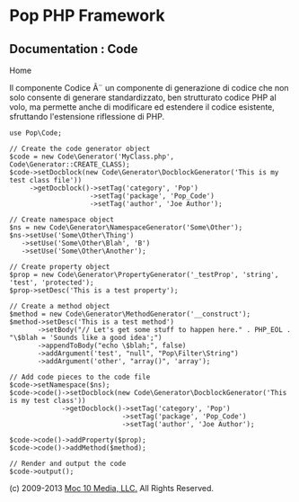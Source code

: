 Pop PHP Framework
=================

Documentation : Code
--------------------

Home

Il componente Codice Ã¨ un componente di generazione di codice che non
solo consente di generare standardizzato, ben strutturato codice PHP al
volo, ma permette anche di modificare ed estendere il codice esistente,
sfruttando l'estensione riflessione di PHP.

    use Pop\Code;

    // Create the code generator object
    $code = new Code\Generator('MyClass.php', Code\Generator::CREATE_CLASS);
    $code->setDocblock(new Code\Generator\DocblockGenerator('This is my test class file'))
         ->getDocblock()->setTag('category', 'Pop')
                        ->setTag('package', 'Pop_Code')
                        ->setTag('author', 'Joe Author');

    // Create namespace object
    $ns = new Code\Generator\NamespaceGenerator('Some\Other');
    $ns->setUse('Some\Other\Thing')
       ->setUse('Some\Other\Blah', 'B')
       ->setUse('Some\Other\Another');

    // Create property object
    $prop = new Code\Generator\PropertyGenerator('_testProp', 'string', 'test', 'protected');
    $prop->setDesc('This is a test property');

    // Create a method object
    $method = new Code\Generator\MethodGenerator('__construct');
    $method->setDesc('This is a test method')
           ->setBody("// Let's get some stuff to happen here." . PHP_EOL . "\$blah = 'Sounds like a good idea';")
           ->appendToBody("echo \$blah;", false)
           ->addArgument('test', "null", "Pop\Filter\String")
           ->addArgument('other', "array()", 'array');

    // Add code pieces to the code file
    $code->setNamespace($ns);
    $code->code()->setDocblock(new Code\Generator\DocblockGenerator('This is my test class'))
                 ->getDocblock()->setTag('category', 'Pop')
                                ->setTag('package', 'Pop_Code')
                                ->setTag('author', 'Joe Author');

    $code->code()->addProperty($prop);
    $code->code()->addMethod($method);

    // Render and output the code
    $code->output();

\(c) 2009-2013 [Moc 10 Media, LLC.](http://www.moc10media.com) All
Rights Reserved.
